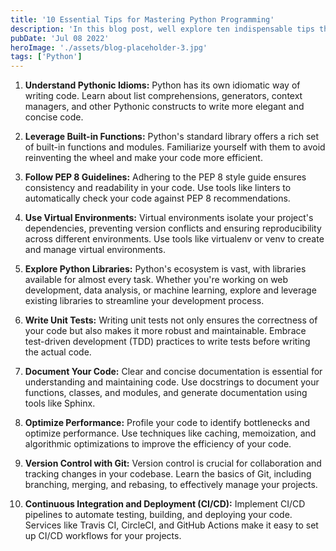```yaml
---
title: '10 Essential Tips for Mastering Python Programming'
description: 'In this blog post, well explore ten indispensable tips that will help you level up your Python programming skills. Whether youre a beginner or an experienced developer, these tips will enhance your proficiency and make your code cleaner, more efficient, and easier to maintain.'
pubDate: 'Jul 08 2022'
heroImage: './assets/blog-placeholder-3.jpg'
tags: ['Python']
---
```


1. **Understand Pythonic Idioms:** Python has its own idiomatic way of writing code. Learn about list comprehensions,
   generators, context managers, and other Pythonic constructs to write more elegant and concise code.

2. **Leverage Built-in Functions:** Python's standard library offers a rich set of built-in functions and modules.
   Familiarize yourself with them to avoid reinventing the wheel and make your code more efficient.

3. **Follow PEP 8 Guidelines:** Adhering to the PEP 8 style guide ensures consistency and readability in your code. Use
   tools like linters to automatically check your code against PEP 8 recommendations.

4. **Use Virtual Environments:** Virtual environments isolate your project's dependencies, preventing version conflicts
   and ensuring reproducibility across different environments. Use tools like virtualenv or venv to create and manage
   virtual environments.

5. **Explore Python Libraries:** Python's ecosystem is vast, with libraries available for almost every task. Whether
   you're working on web development, data analysis, or machine learning, explore and leverage existing libraries to
   streamline your development process.

6. **Write Unit Tests:** Writing unit tests not only ensures the correctness of your code but also makes it more robust
   and maintainable. Embrace test-driven development (TDD) practices to write tests before writing the actual code.

7. **Document Your Code:** Clear and concise documentation is essential for understanding and maintaining code. Use
   docstrings to document your functions, classes, and modules, and generate documentation using tools like Sphinx.

8. **Optimize Performance:** Profile your code to identify bottlenecks and optimize performance. Use techniques like
   caching, memoization, and algorithmic optimizations to improve the efficiency of your code.

9. **Version Control with Git:** Version control is crucial for collaboration and tracking changes in your codebase.
   Learn the basics of Git, including branching, merging, and rebasing, to effectively manage your projects.

10. **Continuous Integration and Deployment (CI/CD):** Implement CI/CD pipelines to automate testing, building, and
    deploying your code. Services like Travis CI, CircleCI, and GitHub Actions make it easy to set up CI/CD workflows
    for your projects.
